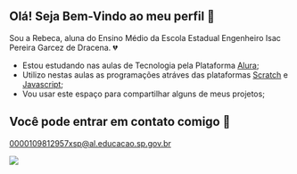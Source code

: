 ## Olá! Seja Bem-Vindo ao meu perfil 👋
Sou a Rebeca, aluna do Ensino Médio da Escola Estadual Engenheiro Isac Pereira Garcez de Dracena. 💔

- Estou estudando nas aulas de Tecnologia pela Plataforma [Alura](https://www.alura.com.br);
- Utilizo nestas aulas as programações atráves das plataformas [Scratch](https://scratch.mit.edu/) e [Javascript](https://editor.p5js.org/);
- Vou usar este espaço para compartilhar alguns de meus projetos;

## Você pode entrar em contato comigo 📧

0000109812957xsp@al.educacao.sp.gov.br

![](https://media.tenor.com/t-kXV3WmZ-UAAAAi/rafsdesign-rafs.gif)
